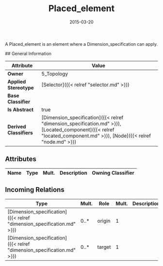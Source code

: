 ﻿---
title: Placed_element
toc: false
type: specs
date: "2015-03-20"
draft: false
specification: KBL
version: 2.4.sr1
documentType: "Recommendation"
elementType: Class
classes:
  - Placed_element
menu_name: kbl-2.4.sr1
---
<p>A Placed_element is an element where a Dimension_specification can apply.</p>
## General Information

| Attribute               | Value |
|-------------------------|-------|
| **Owner**               | 5_Topology |
| **Applied Stereotype**  | [Selector]({{< relref "selector.md" >}})<br/>  |
| **Base Classifier**     |   |
| **Is Abstract**         | true |
| **Derived Classifiers** | [Dimension_specification]({{< relref "dimension_specification.md" >}}), [Located_component]({{< relref "located_component.md" >}}), [Node]({{< relref "node.md" >}}) |

## Attributes
|  Name  |  Type  |  Mult.  |  Description  |  Owning Classifier  |
|--------|--------|---------|---------------|--------------|

##  Incoming Relations
|    Type  |   Mult.  |   Role    |   Mult.   |   Description  |
|----------|----------|-----------|-----------|----------------|
| [Dimension_specification]({{< relref "dimension_specification.md" >}}) | 0..* | origin | 1 |  |
| [Dimension_specification]({{< relref "dimension_specification.md" >}}) | 0..* | target | 1 |  |
